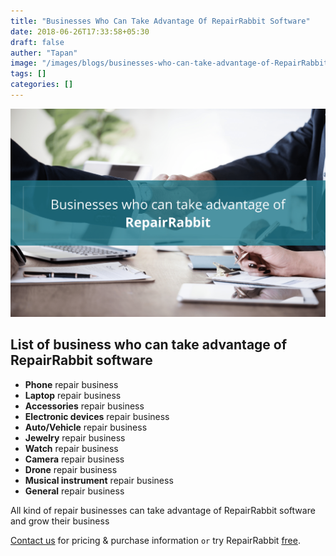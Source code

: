 ```yaml
---
title: "Businesses Who Can Take Advantage Of RepairRabbit Software"
date: 2018-06-26T17:33:58+05:30
draft: false
auther: "Tapan"
image: "/images/blogs/businesses-who-can-take-advantage-of-RepairRabbit.png"
tags: []
categories: []
---
```


<img src="/images/blogs/businesses-who-can-take-advantage-of-RepairRabbit.png" alt="Businesses Who Can Take Advantage of RepairRabbit Software" title="businesses who can take advantage of RepairRabbit software"/>

<br>


## List of business who can take advantage of RepairRabbit software

* **Phone** repair business 
* **Laptop** repair business
* **Accessories** repair business
* **Electronic devices** repair business
* **Auto/Vehicle** repair business
* **Jewelry** repair business
* **Watch** repair business
* **Camera** repair business
* **Drone** repair business
* **Musical instrument** repair business
* **General** repair business

All kind of repair businesses can take advantage of RepairRabbit software and grow their business

<a href="mailto:contact@repairrabbit.co?subject=Query of RepairRabbit" target="_blank">Contact us</a> for pricing & purchase information `or` try RepairRabbit <a href="https://demo.repairrabbit.co/admin" rel="noopener" target="_blank" title="RepairRabbit Demo">free</a>.

<br>
